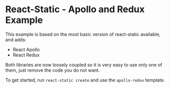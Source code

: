 # React-Static - Apollo and Redux Example

This example is based on the most basic version of react-static available, and adds:

- React Apollo
- React Redux

Both libraries are now loosely coupled so it is very easy to use only one of them, just remove the code you do not want.

To get started, run `react-static create` and use the `apollo-redux` template.
